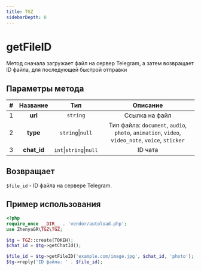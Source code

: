 ```yaml
---
title: TGZ
sidebarDepth: 0
---
```



# getFileID
Метод сначала загружает файл на сервер Telegram, а затем возвращает ID файла, для последующей быстрой отправки

## Параметры метода
| # |  Название   |           Тип           |                                            Описание                                             |
|:-:|:-----------:|:-----------------------:|:-----------------------------------------------------------------------------------------------:|
| 1 |   **url**   |        `string`         |                                         Ссылка на файл                                          |
| 2 |  **type**   |    `string`\|`null`     | Тип файла: `document`, `audio`, `photo`, `animation`, `video`, `video_note`, `voice`, `sticker` |
| 3 | **chat_id** | `int`\|`string`\|`null` |                                             ID чата                                             |

## Возвращает
`$file_id` - ID файла на сервере Telegram.

## Пример использования
```php
<?php
require_once __DIR__ . 'vendor/autoload.php';
use ZhenyaGR\TGZ\TGZ;

$tg = TGZ::create(ТОКЕН);
$chat_id = $tg->getChatId();

$file_id = $tg->getFileID('example.com/image.jpg', $chat_id, 'photo');
$tg->reply('ID файла: ' . $file_id);
```
